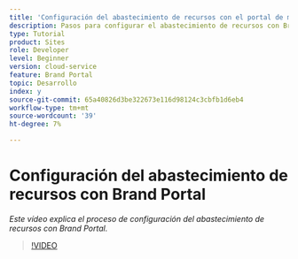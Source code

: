 ```yaml
---
title: 'Configuración del abastecimiento de recursos con el portal de marca. '
description: Pasos para configurar el abastecimiento de recursos con Brand Portal
type: Tutorial
product: Sites
role: Developer
level: Beginner
version: cloud-service
feature: Brand Portal
topic: Desarrollo
index: y
source-git-commit: 65a40826d3be322673e116d98124c3cbfb1d6eb4
workflow-type: tm+mt
source-wordcount: '39'
ht-degree: 7%

---
```



# Configuración del abastecimiento de recursos con Brand Portal

*Este vídeo explica el proceso de configuración del abastecimiento de recursos con Brand Portal.*

>[!VIDEO](https://video.tv.adobe.com/v/335451?quality=9&learn=on)


